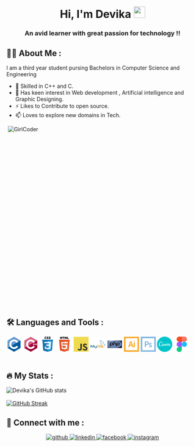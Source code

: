 <h1 align="center">Hi, I'm Devika <img src="https://media.giphy.com/media/hvRJCLFzcasrR4ia7z/giphy.gif" width="30px" height="30px" ></h1>
<h3 align="center">An avid learner with great passion for technology !!</h3>

## 👩‍💻 About Me :
I am a third year student pursing Bachelors in Computer Science and Engineering 
- 🔭 Skilled in C++ and C.
- 🌱 Has keen interest in Web development , Artificial intelligence and Graphic Designing.
- ⚡ Likes to Contribute to open source.
- 📫 Loves to explore new domains in Tech.
<img align ="right" alt="GirlCoder" width="500" height="500" src="https://stemettes.org/zine/wp-content/uploads/sites/3/2021/08/giphy-13-1.gif">
<br>

## 🛠 Languages and Tools :
<p align="left"> 
<img src="https://raw.githubusercontent.com/devicons/devicon/master/icons/c/c-original.svg" alt="c" width="40" height="40"/>
<img src="https://raw.githubusercontent.com/devicons/devicon/master/icons/cplusplus/cplusplus-original.svg" alt="cplusplus" width="40" height="40"/> 
<img src="https://raw.githubusercontent.com/devicons/devicon/master/icons/css3/css3-original-wordmark.svg" alt="css3" width="40" height="40"/>  
<img src="https://raw.githubusercontent.com/devicons/devicon/master/icons/html5/html5-original-wordmark.svg" alt="html5" width="40" height="40"/>  
<img src="https://raw.githubusercontent.com/devicons/devicon/master/icons/javascript/javascript-original.svg" alt="javascript" width="40" height="40"/>
<img src="https://github.com/devicons/devicon/blob/master/icons/mysql/mysql-original-wordmark.svg" alt="javascript" width="40" height="40"/>
<img src="https://github.com/devicons/devicon/blob/master/icons/php/php-original.svg" alt="javascript" width="40" height="40"/>
<img src="https://github.com/devicons/devicon/blob/master/icons/illustrator/illustrator-line.svg" alt="javascript" width="40" height="40"/>
<img src="https://github.com/devicons/devicon/blob/master/icons/photoshop/photoshop-line.svg" alt="javascript" width="40" height="40"/>
<img src="https://github.com/devicons/devicon/blob/master/icons/canva/canva-original.svg" alt="javascript" width="40" height="40"/>
<img src="https://github.com/devicons/devicon/blob/master/icons/figma/figma-original.svg" alt="javascript" width="40" height="40"/>
<br><br>

## 🔥 My Stats :
![Devika's GitHub stats](https://github-readme-stats.vercel.app/api?username=devika6001&show_icons=true&theme=radical)<br><br>
[![GitHub Streak](http://github-readme-streak-stats.herokuapp.com?user=devika6001&theme=dark&background=000000)](https://git.io/streak-stats)<br>


## 🔌 Connect with me : 
<div align="center">
<a href="https://github.com/devika6001" target="_blank">
<img src=https://img.shields.io/badge/github-%2324292e.svg?&style=for-the-badge&logo=github&logoColor=white alt=github style="margin-bottom: 5px;" />
</a>
<a href="https://www.linkedin.com/in/devika-gupta-518643211/" target="_blank">
<img src=https://img.shields.io/badge/linkedin-%231E77B5.svg?&style=for-the-badge&logo=linkedin&logoColor=white alt=linkedin style="margin-bottom: 5px;" />
</a>
<a href="https://www.facebook.com/profile.php?id=100082333095354" target="_blank">
<img src=https://img.shields.io/badge/facebook-%232E87FB.svg?&style=for-the-badge&logo=facebook&logoColor=white alt=facebook style="margin-bottom: 5px;" />
</a>
<a href="https://www.instagram.com/devika6001/" target="_blank">
<img src=https://img.shields.io/badge/instagram-%23000000.svg?&style=for-the-badge&logo=instagram&logoColor=white alt=instagram style="margin-bottom: 5px;" />
</a>  
</div>  
<br><br>
